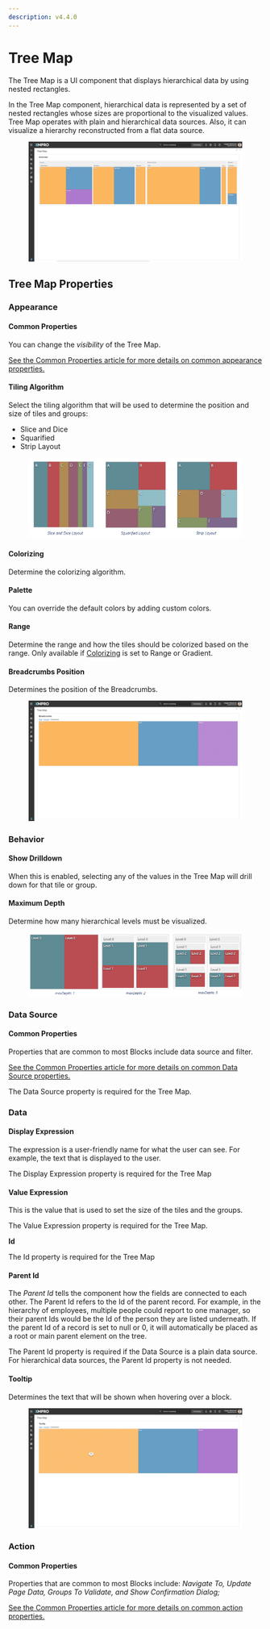 ```yaml
---
description: v4.4.0
---
```


# Tree Map

The Tree Map is a UI component that displays hierarchical data by using nested rectangles.&#x20;

In the Tree Map component, hierarchical data is represented by a set of nested rectangles whose sizes are proportional to the visualized values. Tree Map operates with plain and hierarchical data sources. Also, it can visualize a hierarchy reconstructed from a flat data source.

<figure><img src="../../.gitbook/assets/overview.png" alt=""><figcaption></figcaption></figure>

## Tree Map Properties

### Appearance

#### Common Properties

You can change the _visibility_ of the Tree Map.&#x20;

[See the Common Properties article for more details on common appearance properties.](../common-properties.md#appearance)

#### Tiling Algorithm

Select the tiling algorithm that will be used to determine the position and size of tiles and groups:&#x20;

* Slice and Dice
* Squarified
* Strip Layout

<figure><img src="../../.gitbook/assets/tilingAllgorithm.png" alt=""><figcaption></figcaption></figure>

#### Colorizing

Determine the colorizing algorithm.&#x20;

#### Palette

You can override the default colors by adding custom colors.

#### Range&#x20;

Determine the range and how the tiles should be colorized based on the range. Only available if [Colorizing](tree-map.md#colorizing) is set to Range or Gradient.

#### Breadcrumbs Position

Determines the position of the Breadcrumbs.

<figure><img src="../../.gitbook/assets/breadcrumbs.png" alt=""><figcaption></figcaption></figure>

### Behavior

#### Show Drilldown

When this is enabled, selecting any of the values in the Tree Map will drill down for that tile or group.

#### Maximum Depth

Determine how many hierarchical levels must be visualized.

<figure><img src="../../.gitbook/assets/maxDepth.png" alt=""><figcaption></figcaption></figure>

### Data Source

#### Common Properties

Properties that are common to most Blocks include data source and filter.

[See the Common Properties article for more details on common Data Source properties.](../common-properties.md#data-source)

The Data Source property is required for the Tree Map.

### Data

#### Display Expression&#x20;

The expression is a user-friendly name for what the user can see. For example, the text that is displayed to the user.

The Display Expression property is required for the Tree Map

#### Value Expression

This is the value that is used to set the size of the tiles and the groups.

The Value Expression property is required for the Tree Map.

**Id**

The Id property is required for the Tree Map

#### Parent Id

The _Parent Id_ tells the component how the fields are connected to each other. The Parent Id refers to the Id of the parent record. For example, in the hierarchy of employees, multiple people could report to one manager, so their parent Ids would be the Id of the person they are listed underneath. If the parent Id of a record is set to null or 0, it will automatically be placed as a root or main parent element on the tree.

The Parent Id property is required if the Data Source is a plain data source. For hierarchical data sources, the Parent Id property is not needed.&#x20;

#### Tooltip

Determines the text that will be shown when hovering over a block.

<figure><img src="../../.gitbook/assets/tooltip.png" alt=""><figcaption></figcaption></figure>

### Action

#### Common Properties&#x20;

Properties that are common to most Blocks include: _Navigate To, Update Page Data, Groups To Validate, and Show Confirmation Dialog;_

[See the Common Properties article for more details on common action properties.](../common-properties.md#action)
